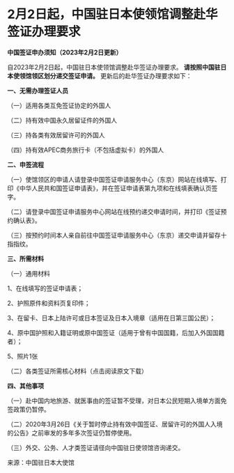 # 2月2日起，中国驻日本使领馆调整赴华签证办理要求

**中国签证申办须知（2023年2月2日更新）**

自2023年2月2日起，中国驻日本使领馆调整赴华签证办理要求。 **请按照中国驻日本使领馆领区划分递交签证申请。** 更新后的赴华签证办理要求如下：

**一、无需办理签证人员**

（一）适用各类互免签证协定的外国人

（二）持有效中国永久居留证件的外国人

（三）持各类有效居留许可的外国人

（四）持有效APEC商务旅行卡（不包括虚拟卡）的外国人

**二、申签流程**

（一）使馆领区的申请人请登录中国签证申请服务中心（东京）网站在线填写、打印《中华人民共和国签证申请表》，并在签证申请表第九项和在线填表确认页签字。

（二）请登录中国签证申请服务中心网站在线预约递交申请时间，并打印《签证预约确认表》。

（三）按预约时间本人亲自前往中国签证申请服务中心（东京）递交申请并留存十指指纹。

**三、所需材料**

（一）通用材料

1、在线填写的签证申请表；

2、护照原件和资料页复印件；

3、在留卡、日本上陆许可或日本签证及日本入境章（适用在日第三国公民）；

4、原中国护照和入籍证明或原中国签证（适用于曾有中国国籍，后加入外国国籍者）；

5、照片1张

（二）各类签证所需核心材料（点击阅读原文下载）

**四、其他事项**

（一）赴中国内地旅游、就医事由的签证暂不受理，对日本公民短期入境单方面免签政策仍暂停。

（二）2020年3月26日《关于暂时停止持有效中国签证、居留许可的外国人入境的公告》之前审发的多年多次签证仍暂停使用。

（三）外交、公务、人才类签证请径向中国驻日使领馆咨询递交。

来源：中国驻日本大使馆

